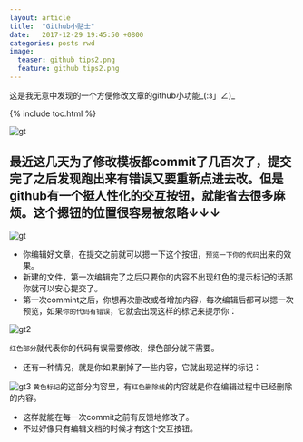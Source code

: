 ```yaml
---
layout: article
title:  "Github小贴士"
date:   2017-12-29 19:45:50 +0800
categories: posts rwd
image:
  teaser: github tips2.png
  feature: github tips2.png
---
```


这是我无意中发现的一个方便修改文章的github小功能_(:з」∠)_

{% include toc.html %}

![gt](https://image.ipaiban.com/upload-ueditor-image-20180106-1515175326761074279.png)

## 最近这几天为了修改模板都commit了几百次了，提交完了之后发现跑出来有错误又要重新点进去改。但是github有一个挺人性化的交互按钮，就能省去很多麻烦。这个摁钮的位置很容易被忽略↓↓↓

![gt](https://image.ipaiban.com/upload-ueditor-image-20180106-1515176471610054919.png)

- 你编辑好文章，在提交之前就可以摁一下这个按钮，`预览一下你的代码`出来的效果。
- 新建的文件，第一次编辑完了之后只要你的内容不出现红色的提示标记的话那你就可以安心提交了。
- 第一次commint之后，你想再次删改或者增加内容，每次编辑后都可以摁一次预览，如果`你的代码有错误`，它就会出现这样的标记来提示你：

![gt2](https://image.ipaiban.com/upload-ueditor-image-20180106-1515177224047065931.png)

`红色部分`就代表你的代码有误需要修改，绿色部分就不需要。

- 还有一种情况，就是你如果删掉了一些内容，它就出现这样的标记：

![gt3](https://image.ipaiban.com/upload-ueditor-image-20180106-1515177816997091137.png)
`黄色标记`的这部分内容里，有`红色删除线`的内容就是你在编辑过程中已经删除的内容。

- 这样就能在每一次commit之前有反馈地修改了。
- 不过好像只有编辑文档的时候才有这个交互按钮。
